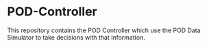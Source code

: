 # POD-Controller

This repository contains the POD Controller which use the POD Data Simulator to take decisions with that information.
